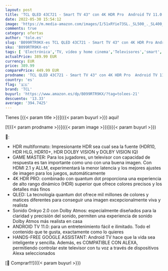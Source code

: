 ```yaml
---
layout: post
title: 'TCL QLED 43C721 - Smart TV 43" con 4K HDR Pro  Android TV 11.0  Wifi  Game Master  Dolby Vision & Atmos  Sistema de Sonido Onkyo  Motion Clarity  Google Assistant Incorporado & Compatible con Alexa'
date: 2022-05-30 15:54:12
image: 'https://m.media-amazon.com/images/I/51xRYie73SL._SL500_._SL400_.jpg'
comments: true
category: ofertas
author: 'tole.es'
slug: 'B099RTR9KX-es TCL QLED 43C721 - Smart TV 43" con 4K HDR Pro Android TV...'
sku: 'B099RTR9KX-es'
tags: [ 'Electrónica','TV, vídeo y home cinema','Televisores','smart','tcl','tv','🇪🇸', ]
actualPrice: 389.99 EUR
currency: EUR
price: 389.99
comparePrice: 449.99 EUR
prodname: 'TCL QLED 43C721 - Smart TV 43" con 4K HDR Pro  Android TV 11.0  Wifi  Game Master  Dolby Vision & Atmos  Sistema de Sonido Onkyo  Motion Clarity  Google Assistant Incorporado & Compatible con Alexa'
country: 'es'
flag: '🇪🇸'
brand: 'TCL'
buyurl: 'https://www.amazon.es/dp/B099RTR9KX/?tag=tolees-21'
descuento: '13.33'
average: '394.7425'
---
```


Tienes [{{< param title >}}]({{< param buyurl >}}) aqui!

[![{{< param prodname >}}]({{< param image >}})]({{< param buyurl >}})

🔎:

- HDR multiformato: Impresionante HDR sea cual sea la fuente (HDR10, HDR HLG, HDR10+, HDR DOLBY VISION y DOLBY VISION IQ)
- GAME MASTER: Para los jugadores, un televisor con capacidad de respuesta es tan importante como uno con una buena imagen. Con HDMI 2.1 y ALLM, experimentará la menor latencia y los mejores ajustes de imagen para los juegos, automáticamente
- 4K HDR PRO: combinado con quantum dot proporciona una experiencia de alto rango dinámico (HDR) superior que ofrece colores precisos y los detalles más finos
- QLED: La tecnología quantum dot ofrece mil millones de colores y matices diferentes para conseguir una imagen excepcionalmente viva y realista
- Sonido Onkyo 2.0 con Dolby Atmos: especialmente diseñados para la claridad y precisión del sonido, permiten una experiencia de sonido Dolby Atmos más realista en casa
- ANDROID TV 11.0: para un entretenimiento fácil e ilimitado. Todo el contenido que te gusta, exactamente como lo quieres
- HANDS-FREE GOOGLE ASSISTANT: Android TV hace que la vida sea inteligente y sencilla. Además, es COMPATIBLE CON ALEXA, permitiendo controlar este televisor con tu voz a través de dispositivos Alexa seleccionados

[🛒 Comprar!!!]({{< param buyurl >}})
